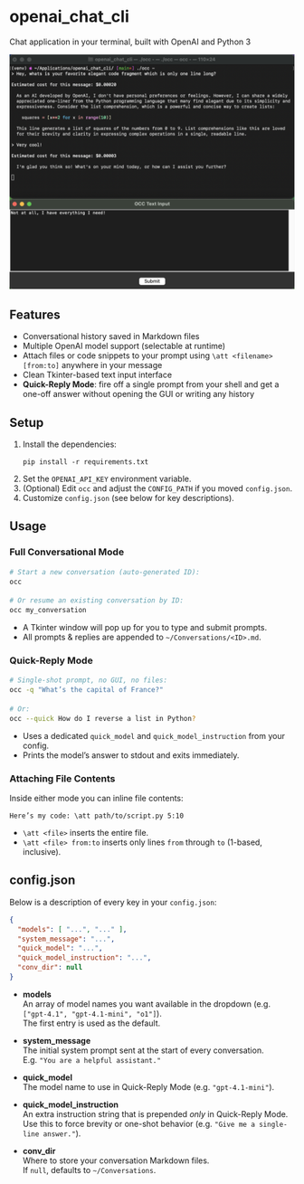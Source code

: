 # openai_chat_cli
Chat application in your terminal, built with OpenAI and Python 3

![openai_chat_cli screenshot](screenshot.png)

## Features

- Conversational history saved in Markdown files
- Multiple OpenAI model support (selectable at runtime)
- Attach files or code snippets to your prompt using `\att <filename> [from:to]` anywhere in your message
- Clean Tkinter-based text input interface
- **Quick-Reply Mode**: fire off a single prompt from your shell and get a one-off answer without opening the GUI or writing any history

## Setup

1. Install the dependencies:
   ```
   pip install -r requirements.txt
   ```
2. Set the `OPENAI_API_KEY` environment variable.
3. (Optional) Edit `occ` and adjust the `CONFIG_PATH` if you moved `config.json`.
4. Customize `config.json` (see below for key descriptions).

## Usage

### Full Conversational Mode

```bash
# Start a new conversation (auto-generated ID):
occ

# Or resume an existing conversation by ID:
occ my_conversation
```
- A Tkinter window will pop up for you to type and submit prompts.
- All prompts & replies are appended to `~/Conversations/<ID>.md`.

### Quick-Reply Mode

```bash
# Single-shot prompt, no GUI, no files:
occ -q "What’s the capital of France?"

# Or:
occ --quick How do I reverse a list in Python?
```
- Uses a dedicated `quick_model` and `quick_model_instruction` from your config.
- Prints the model’s answer to stdout and exits immediately.

### Attaching File Contents

Inside either mode you can inline file contents:

```
Here’s my code: \att path/to/script.py 5:10
```

- `\att <file>` inserts the entire file.
- `\att <file> from:to` inserts only lines `from` through `to` (1-based, inclusive).

## config.json

Below is a description of every key in your `config.json`:

```json
{
  "models": [ "...", "..." ],
  "system_message": "...",
  "quick_model": "...",
  "quick_model_instruction": "...",
  "conv_dir": null
}
```

- **models**  
  An array of model names you want available in the dropdown (e.g. `["gpt-4.1", "gpt-4.1-mini", "o1"]`).  
  The first entry is used as the default.

- **system_message**  
  The initial system prompt sent at the start of every conversation.  
  E.g. `"You are a helpful assistant."`

- **quick_model**  
  The model name to use in Quick-Reply Mode (e.g. `"gpt-4.1-mini"`).

- **quick_model_instruction**  
  An extra instruction string that is prepended *only* in Quick-Reply Mode.  
  Use this to force brevity or one-shot behavior (e.g. `"Give me a single-line answer."`).

- **conv_dir**  
  Where to store your conversation Markdown files.  
  If `null`, defaults to `~/Conversations`.
